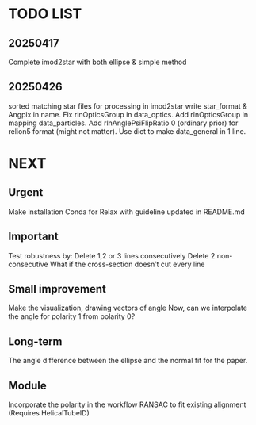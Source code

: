 # TODO LIST

## 20250417
Complete imod2star with both ellipse & simple method

## 20250426 
sorted matching star files for processing in imod2star
write star_format & Angpix in name.
Fix rlnOpticsGroup in data_optics.
Add rlnOpticsGroup in mapping data_particles.
Add rlnAnglePsiFlipRatio 0 (ordinary prior) for relion5 format (might not matter).
Use dict to make data_general in 1 line.


# NEXT

## Urgent

Make installation Conda for Relax with guideline updated in README.md

## Important

Test robustness by:
Delete 1,2 or 3 lines consecutively
Delete 2 non-consecutive
What if the cross-section doesn’t cut every line

## Small improvement

Make the visualization, drawing vectors of angle
Now, can we interpolate the angle for polarity 1 from polarity 0?

## Long-term

The angle difference between the ellipse and the normal fit for the paper.

## Module
Incorporate the polarity in the workflow
RANSAC to fit existing alignment (Requires HelicalTubeID)
